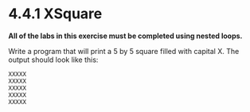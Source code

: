 # 4.4.1 XSquare
<b>All of the labs in this exercise must be completed using nested loops.</b>

Write a program that will print a 5 by 5 square filled with capital X. The output should look like this:
```
XXXXX
XXXXX
XXXXX
XXXXX
XXXXX
```